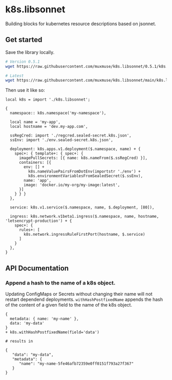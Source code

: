 # k8s.libsonnet

Building blocks for kubernetes resource descriptions based on jsonnet.

## Get started

Save the library locally.

``` bash
# Version 0.5.1
wget https://raw.githubusercontent.com/muxmuse/k8s.libsonnet/0.5.1/k8s.libsonnet

# Latest
wget https://raw.githubusercontent.com/muxmuse/k8s.libsonnet/main/k8s.libsonnet
```

Then use it like so:

``` jsonnet
local k8s = import './k8s.libsonnet';

{
  namespace:: k8s.namespace('my-namespace'),

  local name = 'my-app',
  local hostname = 'dev.my-app.com',
  
  ssRegCred: import './regcred.sealed-secret.k8s.json',
  ssEnv: import './env.sealed-secret.k8s.json',

  deployment: k8s.apps.v1.deployment($.namespace, name) + {
    spec+: { template+: { spec+: { 
      imagePullSecrets: [{ name: k8s.nameFrom($.ssRegCred) }],
      containers: [{
        env: [] + 
          k8s.nameValuePairsFromDotEnv(importstr './env') + 
          k8s.environmentVariablesFromSealedSecret($.ssEnv),
        name: 'app',
        image: 'docker.io/my-org/my-image:latest',
      }]
    } } }
  },

  service: k8s.v1.service($.namespace, name, $.deployment, [80]),

  ingress: k8s.network.v1beta1.ingress($.namespace, name, hostname, 'letsencrypt-production') + {
    spec+: {
      rules+: [
        k8s.network.ingressRuleFirstPort(hostname, $.service)
      ]
    }
  },
}
```

## API Documentation

### Append a hash to the name of a k8s object.

Updating ConfigMaps or Secrets without changing their name will not restart dependend deployments. `withHashPostfixedName` appends the hash of the content of a given field to the name of the k8s object.

``` jsonnet
{ 
  metadata: { name: 'my-name' }, 
  data: 'my-data' 
} 
+ k8s.withHashPostfixedName(field='data')

# results in 

{
   "data": "my-data",
   "metadata": {
      "name": "my-name-5fe46afb72359e0ff0151f793a27f367"
   }
}
```
